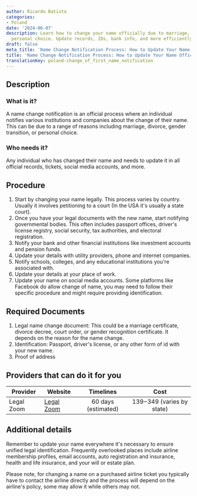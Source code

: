 ```yaml
---
author: Ricardo Batista
categories:
- Poland
date: '2024-06-07'
description: Learn how to change your name officially due to marriage, divorce, or
  personal choice. Update records, IDs, bank info, and more efficiently.
draft: false
meta_title: 'Name Change Notification Process: How to Update Your Name Officially'
title: 'Name Change Notification Process: How to Update Your Name Officially'
translationKey: poland-change_of_first_name_notification
---
```



## Description
### What is it?
A name change notification is an official process where an individual notifies various institutions and companies about the change of their name. This can be due to a range of reasons including marriage, divorce, gender transition, or personal choice. 

### Who needs it?
Any individual who has changed their name and needs to update it in all official records, tickets, social media accounts, and more.

## Procedure
1. Start by changing your name legally. This process varies by country. Usually it involves petitioning to a court (In the USA it's usually a state court).
2. Once you have your legal documents with the new name, start notifying governmental bodies. This often includes passport offices, driver's license registry, social security, tax authorities, and electoral registration.
3. Notify your bank and other financial institutions like investment accounts and pension funds.
4. Update your details with utility providers, phone and internet companies.
5. Notify schools, colleges, and any educational institutions you're associated with.
6. Update your details at your place of work.
7. Update your name on social media accounts. Some platforms like Facebook do allow change of name, you may need to follow their specific procedure and might require providing identification.

## Required Documents
1. Legal name change document: This could be a marriage certificate, divorce decree, court order, or gender recognition certificate. It depends on the reason for the name change.
2. Identification: Passport, driver's license, or any other form of id with your new name.
3. Proof of address

## Providers that can do it for you

| Provider        |     Website     |     Timelines    |       Cost      |
| --------------- | --------------- |  :-------------: | :-------------: |
| Legal Zoom      |  [Legal Zoom](https://www.legalzoom.com)       | 60 days (estimated)      |  $139-$349 (varies by state)       |

## Additional details
Remember to update your name everywhere it's necessary to ensure unified legal identification. Frequently overlooked places include airline membership profiles, email accounts, auto registration and insurance, health and life insurance, and your will or estate plan. 

Please note, for changing a name on a purchased airline ticket you typically have to contact the airline directly and the process will depend on the airline's policy, some may allow it while others may not.